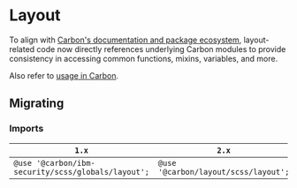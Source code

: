 # Layout

To align with [Carbon's documentation and package ecosystem](https://github.com/carbon-design-system/carbon#getting-started), layout-related code now directly references underlying Carbon modules to provide consistency in accessing common functions, mixins, variables, and more.

Also refer to [usage in Carbon](https://github.com/carbon-design-system/carbon/tree/main/packages/layout#usage).

## Migrating

### Imports

| `1.x`                                              | `2.x`                                |
| -------------------------------------------------- | ------------------------------------ |
| `@use '@carbon/ibm-security/scss/globals/layout';` | `@use '@carbon/layout/scss/layout';` |
